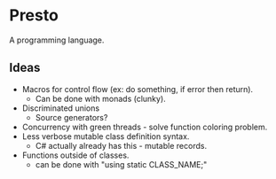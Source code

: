 # Presto
A programming language.

## Ideas
* Macros for control flow (ex: do something, if error then return).
    * Can be done with monads (clunky).
* Discriminated unions
    * Source generators?
* Concurrency with green threads - solve function coloring problem.
* Less verbose mutable class definition syntax.
    * C# actually already has this - mutable records.
* Functions outside of classes.
    * can be done with "using static CLASS_NAME;"